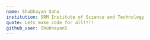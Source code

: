 ```yaml
---
name: Shubhayan Saha
institution: SRM Institute of Science and Technology
quote: Lets make code for all!!!!
github_user: ShubhayanS
---
```

